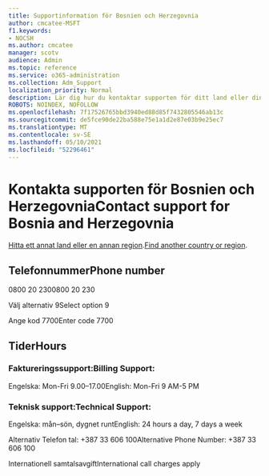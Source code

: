 ```yaml
---
title: Supportinformation för Bosnien och Herzegovnia
author: cmcatee-MSFT
f1.keywords:
- NOCSH
ms.author: cmcatee
manager: scotv
audience: Admin
ms.topic: reference
ms.service: o365-administration
ms.collection: Adm_Support
localization_priority: Normal
description: Lär dig hur du kontaktar supporten för ditt land eller din region.
ROBOTS: NOINDEX, NOFOLLOW
ms.openlocfilehash: 7f17526765bbd3940ed88d85f7432805546ab13c
ms.sourcegitcommit: de5fce90de22ba588e75e1a1d2e87e03b9e25ec7
ms.translationtype: MT
ms.contentlocale: sv-SE
ms.lasthandoff: 05/10/2021
ms.locfileid: "52296461"
---
```

# <a name="contact-support-for-bosnia-and-herzegovnia"></a><span data-ttu-id="96f36-103">Kontakta supporten för Bosnien och Herzegovnia</span><span class="sxs-lookup"><span data-stu-id="96f36-103">Contact support for Bosnia and Herzegovnia</span></span>

<span data-ttu-id="96f36-104">[Hitta ett annat land eller en annan region](../../business-video/get-help-support.md).</span><span class="sxs-lookup"><span data-stu-id="96f36-104">[Find another country or region](../../business-video/get-help-support.md).</span></span>

## <a name="phone-number"></a><span data-ttu-id="96f36-105">Telefonnummer</span><span class="sxs-lookup"><span data-stu-id="96f36-105">Phone number</span></span>
<span data-ttu-id="96f36-106">0800 20 230</span><span class="sxs-lookup"><span data-stu-id="96f36-106">0800 20 230</span></span>

<span data-ttu-id="96f36-107">Välj alternativ 9</span><span class="sxs-lookup"><span data-stu-id="96f36-107">Select option 9</span></span>

<span data-ttu-id="96f36-108">Ange kod 7700</span><span class="sxs-lookup"><span data-stu-id="96f36-108">Enter code 7700</span></span>

## <a name="hours"></a><span data-ttu-id="96f36-109">Tider</span><span class="sxs-lookup"><span data-stu-id="96f36-109">Hours</span></span>
### <a name="billing-support"></a><span data-ttu-id="96f36-110">Faktureringssupport:</span><span class="sxs-lookup"><span data-stu-id="96f36-110">Billing Support:</span></span>

<span data-ttu-id="96f36-111">Engelska: Mon-Fri 9.00–17.00</span><span class="sxs-lookup"><span data-stu-id="96f36-111">English: Mon-Fri 9 AM-5 PM</span></span>

### <a name="technical-support"></a><span data-ttu-id="96f36-112">Teknisk support:</span><span class="sxs-lookup"><span data-stu-id="96f36-112">Technical Support:</span></span>

<span data-ttu-id="96f36-113">Engelska: mån–sön, dygnet runt</span><span class="sxs-lookup"><span data-stu-id="96f36-113">English: 24 hours a day, 7 days a week</span></span>

<span data-ttu-id="96f36-114">Alternativ Telefon tal: +387 33 606 100</span><span class="sxs-lookup"><span data-stu-id="96f36-114">Alternative Phone Number: +387 33 606 100</span></span>

<span data-ttu-id="96f36-115">Internationell samtalsavgift</span><span class="sxs-lookup"><span data-stu-id="96f36-115">International call charges apply</span></span>

